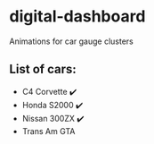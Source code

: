 # digital-dashboard
Animations for car gauge clusters

## List of cars:

- C4 Corvette ✔️
- Honda S2000 ✔️
- Nissan 300ZX ✔️
- Trans Am GTA
